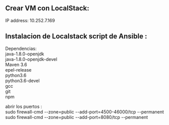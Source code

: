 ## Crear VM con LocalStack:

IP address: 10.252.7.169


## Instalacion de Localstack  script de Ansible : 
Dependencias:  
java-1.8.0-openjdk  
java-1.8.0-openjdk-devel  
Maven 3.6  
epel-release  
python3.6  
python3.6-devel  
gcc  
git  
npm  

abrir los puertos :  
sudo firewall-cmd --zone=public --add-port=4500-46000/tcp --permanent  
sudo firewall-cmd --zone=public --add-port=8080/tcp --permanent  
